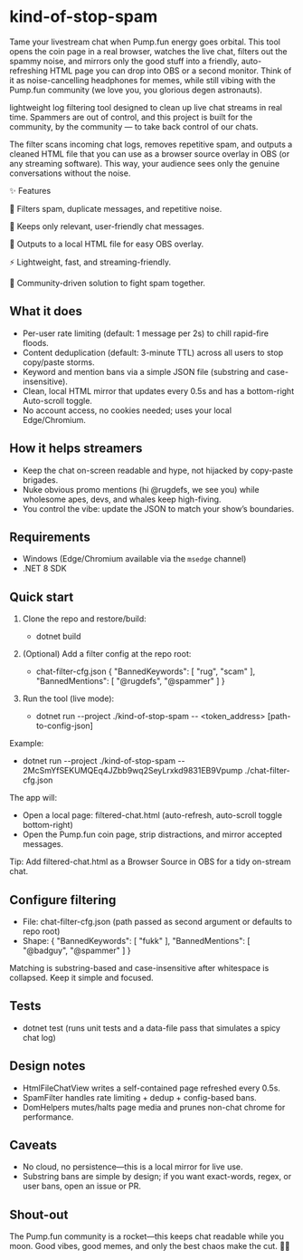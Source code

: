 ﻿# kind-of-stop-spam

Tame your livestream chat when Pump.fun energy goes orbital. This tool opens the coin page in a real browser, watches the live chat, filters out the spammy noise, and mirrors only the good stuff into a friendly, auto-refreshing HTML page you can drop into OBS or a second monitor.
Think of it as noise-cancelling headphones for memes, while still vibing with the Pump.fun community (we love you, you glorious degen astronauts).

lightweight log filtering tool designed to clean up live chat streams in real time.
Spammers are out of control, and this project is built for the community, by the community — to take back control of our chats.

The filter scans incoming chat logs, removes repetitive spam, and outputs a cleaned HTML file that you can use as a browser source overlay in OBS (or any streaming software). This way, your audience sees only the genuine conversations without the noise.

✨ Features

🚫 Filters spam, duplicate messages, and repetitive noise.

👤 Keeps only relevant, user-friendly chat messages.

📂 Outputs to a local HTML file for easy OBS overlay.

⚡ Lightweight, fast, and streaming-friendly.

🤝 Community-driven solution to fight spam together.

## What it does
- Per-user rate limiting (default: 1 message per 2s) to chill rapid-fire floods.
- Content deduplication (default: 3-minute TTL) across all users to stop copy/paste storms.
- Keyword and mention bans via a simple JSON file (substring and case-insensitive).
- Clean, local HTML mirror that updates every 0.5s and has a bottom-right Auto-scroll toggle.
- No account access, no cookies needed; uses your local Edge/Chromium.

## How it helps streamers
- Keep the chat on-screen readable and hype, not hijacked by copy-paste brigades.
- Nuke obvious promo mentions (hi @rugdefs, we see you) while wholesome apes, devs, and whales keep high-fiving.
- You control the vibe: update the JSON to match your show’s boundaries.

## Requirements
- Windows (Edge/Chromium available via the `msedge` channel)
- .NET 8 SDK

## Quick start
1) Clone the repo and restore/build:
   - dotnet build

2) (Optional) Add a filter config at the repo root:
   - chat-filter-cfg.json
     {
       "BannedKeywords": [ "rug", "scam" ],
       "BannedMentions": [ "@rugdefs", "@spammer" ]
     }

3) Run the tool (live mode):
   - dotnet run --project ./kind-of-stop-spam -- <token_address> [path-to-config-json]

Example:
- dotnet run --project ./kind-of-stop-spam -- 2McSmYfSEKUMQEq4JZbb9wq2SeyLrxkd9831EB9Vpump ./chat-filter-cfg.json

The app will:
- Open a local page: filtered-chat.html (auto-refresh, auto-scroll toggle bottom-right)
- Open the Pump.fun coin page, strip distractions, and mirror accepted messages.

Tip: Add filtered-chat.html as a Browser Source in OBS for a tidy on-stream chat.

## Configure filtering
- File: chat-filter-cfg.json (path passed as second argument or defaults to repo root)
- Shape:
  {
    "BannedKeywords": [ "fukk" ],
    "BannedMentions": [ "@badguy", "@spammer" ]
  }

Matching is substring-based and case-insensitive after whitespace is collapsed. Keep it simple and focused.

## Tests
- dotnet test (runs unit tests and a data-file pass that simulates a spicy chat log)

## Design notes
- HtmlFileChatView writes a self-contained page refreshed every 0.5s.
- SpamFilter handles rate limiting + dedup + config-based bans.
- DomHelpers mutes/halts page media and prunes non-chat chrome for performance.

## Caveats
- No cloud, no persistence—this is a local mirror for live use.
- Substring bans are simple by design; if you want exact-words, regex, or user bans, open an issue or PR.

## Shout-out
The Pump.fun community is a rocket—this keeps chat readable while you moon. Good vibes, good memes, and only the best chaos make the cut. 🚀🧪
